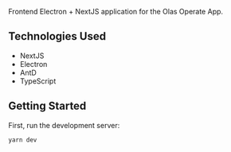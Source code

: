 Frontend Electron + NextJS application for the Olas Operate App.

## Technologies Used
- NextJS
- Electron
- AntD
- TypeScript


## Getting Started

First, run the development server:

```bash
yarn dev
```



